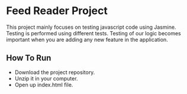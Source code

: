 # Feed Reader Project
This project mainly focuses on testing javascript code using Jasmine. Testing is performed using different tests. Testing of our logic becomes important when you are adding any new feature in the application.
## How To Run
* Download the project repository.
* Unzip it in your computer.
* Open up index.html file.
 
